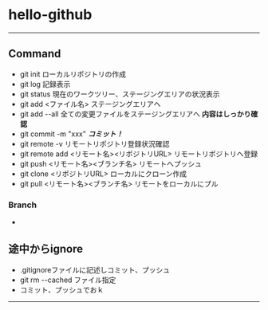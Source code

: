 # hello-github

***
## Command
- git init ローカルリポジトリの作成
- git log 記録表示
- git status 現在のワークツリー、ステージングエリアの状況表示
- git add <ファイル名> ステージングエリアへ
- git add --all 全ての変更ファイルをステージングエリアへ **内容はしっかり確認**
- git commit -m "xxx" ***コミット！***
- git remote -v リモートリポジトリ登録状況確認
- git remote add <リモート名><リポジトリURL> リモートリポジトリへ登録
- git push <リモート名><ブランチ名> リモートへプッシュ
- git clone <リポジトリURL> ローカルにクローン作成
- git pull <リモート名><ブランチ名> リモートをローカルにプル
### Branch
-

## 途中からignore
- .gitignoreファイルに記述しコミット、プッシュ
- git rm --cached ファイル指定
- コミット、プッシュでおｋ
***
